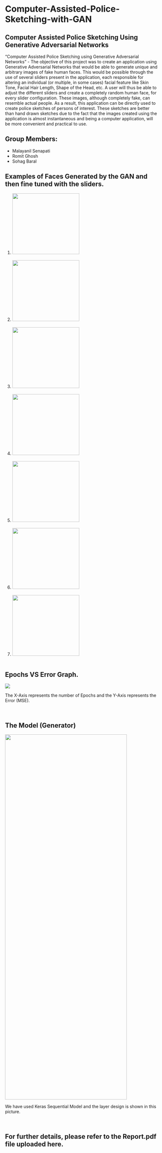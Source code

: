 # Computer-Assisted-Police-Sketching-with-GAN
<h2>Computer Assisted Police Sketching Using Generative Adversarial Networks</h2>

“Computer Assisted Police Sketching using Generative Adversarial  Networks” - The objective of this project was to create an application using Generative Adversarial Networks that would be able to generate unique and arbitrary images of fake human faces. This would be possible through the use of several sliders present in the application, each responsible for altering an individual (or multiple, in some cases) facial feature like Skin Tone, Facial Hair Length, Shape of the Head, etc. A user will thus be able to adjust the different sliders and create a completely random human face, for every slider configuration. These images, although completely fake, can resemble actual people. As a result, this application can be directly used to create police sketches of persons of interest. These sketches are better than hand drawn sketches due to the fact that the images created using the application is almost instantaneous and being a computer application, will be more convenient and practical to use. 

<h2>Group Members: </h2>
<ul>
  <li> Malayanil Senapati </li>
  <li> Romit Ghosh </li>
  <li> Sohag Baral </li>
</ul>
  
 <h2>Examples of Faces Generated by the GAN and then fine tuned with the sliders.</h2>
 <ol>
    <li> <img src = "https://github.com/sohagbaral/Computer-Assisted-Police-Sketching-with-GAN/blob/master/Generated%20Faces/Gen_1.jpg" height = 200 width = 220> </li> <br>
    <li> <img src = "https://github.com/sohagbaral/Computer-Assisted-Police-Sketching-with-GAN/blob/master/Generated%20Faces/Gen_2.jpg" height = 200 width = 220> </li> <br>
    <li> <img src = "https://github.com/sohagbaral/Computer-Assisted-Police-Sketching-with-GAN/blob/master/Generated%20Faces/Gen_3.jpg" height = 200 width = 220> </li> <br>
    <li> <img src = "https://github.com/sohagbaral/Computer-Assisted-Police-Sketching-with-GAN/blob/master/Generated%20Faces/Gen_4.jpg" height = 200 width = 220> </li> <br>
    <li> <img src = "https://github.com/sohagbaral/Computer-Assisted-Police-Sketching-with-GAN/blob/master/Generated%20Faces/Gen_5.jpg" height = 200 width = 220> </li> <br>
    <li> <img src = "https://github.com/sohagbaral/Computer-Assisted-Police-Sketching-with-GAN/blob/master/Generated%20Faces/Gen_6.jpg" height = 200 width = 220> </li> <br>
    <li> <img src = "https://github.com/sohagbaral/Computer-Assisted-Police-Sketching-with-GAN/blob/master/Generated%20Faces/Gen_7.jpg" height = 200 width = 220> </li> <br>
 </ol>
 
 <h2>Epochs VS Error Graph.</h2>
 <img src = "https://github.com/sohagbaral/Computer-Assisted-Police-Sketching-with-GAN/blob/master/X-Epochs%20vs%20Y-Error.png">
 <p> The X-Axis represents the number of Epochs and the Y-Axis represents the Error (MSE). </p><br>
 
 <h2>The Model (Generator)</h2>
 <img src = "https://github.com/sohagbaral/Computer-Assisted-Police-Sketching-with-GAN/blob/master/Model%20PNG.png" height = 1200 width = 400>
 <p> We have used Keras Sequential Model and the layer design is shown in this picture. </p><br>
 
 <h2>For further details, please refer to the Report.pdf file uploaded here. </h2>
